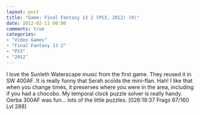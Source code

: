 ```yaml
---
layout: post
title: "Game: Final Fantasy 13 2 (PS3, 2012) (9)"
date: 2012-02-11 00:00
comments: true
categories:
- "Video Games"
- "Final Fantasy 13 2"
- "PS3"
- "2012"
---
```


I love the Sunleth Waterscape music from the first game. They
reused it in SW 400AF. It is really funny that Serah scolds the
mini-flan. Hah! I like that when you change times, it preserves
where you were in the area, including if you had a chocobo. My
temporal clock puzzle solver is really handy. Oerba 300AF was
fun... lots of the little puzzles. [026:19:37 Frags 67/160 Lvl
288]
